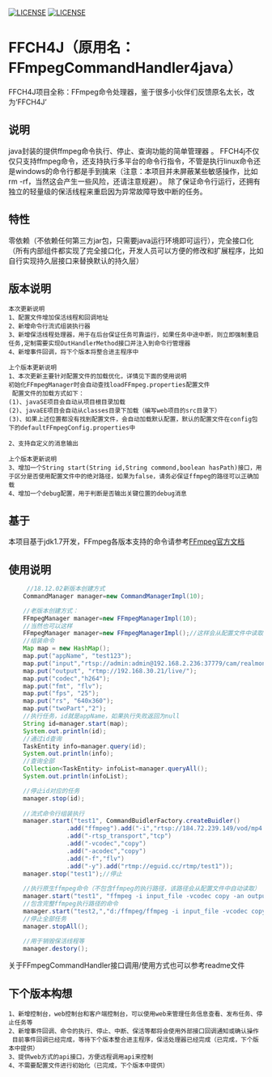  [![LICENSE](https://img.shields.io/badge/license-Anti%20996-blue.svg)](https://github.com/996icu/996.ICU/blob/master/LICENSE)
 [![LICENSE](https://camo.githubusercontent.com/f969af70fa6573766a11cb0a968fc82b069298f1/68747470733a2f2f696d672e736869656c64732e696f2f6769746875622f6c6963656e73652f6c697a68696368616f2f6f6e652e737667)](https://github.com/eguid/FFCH4J/blob/master/LICENSE)
 # FFCH4J（原用名：FFmpegCommandHandler4java） 
 FFCH4J项目全称：FFmpeg命令处理器，鉴于很多小伙伴们反馈原名太长，改为‘FFCH4J’
 ## 说明
 java封装的提供ffmpeg命令执行、停止、查询功能的简单管理器 。
 FFCH4j不仅仅只支持ffmpeg命令，还支持执行多平台的命令行指令，不管是执行linux命令还是windows的命令行都是手到擒来（注意：本项目并未屏蔽某些敏感操作，比如rm -rf，当然这会产生一些风险，还请注意规避）。
 除了保证命令行运行，还拥有独立的轻量级的保活线程来重启因为异常故障导致中断的任务。
 ## 特性
 零依赖（不依赖任何第三方jar包，只需要java运行环境即可运行），完全接口化（所有内部组件都实现了完全接口化，开发人员可以方便的修改和扩展程序，比如自行实现持久层接口来替换默认的持久层）
 ## 版本说明 
 	本次更新说明
	1、配置文件增加保活线程和回调地址
	2、新增命令行流式组装执行器
 	3、新增保活线程处理器，用于在后台保证任务可靠运行，如果任务中途中断，则立即强制重启任务,定制需要实现OutHandlerMethod接口并注入到命令行管理器
 	4、新增事件回调，将下个版本将整合进主程序中
	
 	上个版本更新说明
 	1、本次更新主要针对配置文件的加载优化，详情见下面的使用说明
	初始化FFmpegManager时会自动查找loadFFmpeg.properties配置文件
	 配置文件的加载方式如下：
	(1)、javaSE项目会自动从项目根目录加载
	(2)、javaEE项目会自动从classes目录下加载（编写web项目的src目录下）
	(3)、如果上述位置都没有找到配置文件，会自动加载默认配置，默认的配置文件在config包下的defaultFFmpegConfig.properties中

 	2、支持自定义的消息输出
	
	上个版本更新说明
 	3、增加一个String start(String id,String commond,boolean hasPath)接口，用于区分是否使用配置文件中的绝对路径，如果为false，请务必保证ffmpeg的路径可以正确加载
 	4、增加一个debug配置，用于判断是否输出关键位置的debug消息
 ## 基于
 本项目基于jdk1.7开发，FFmpeg各版本支持的命令请参考[FFmpeg官方文档](http://ffmpeg.org/ffmpeg.html)<br />
 ## 使用说明 
```Java 
	 //18.12.02新版本创建方式
	CommandManager manager=new CommandManagerImpl(10);

	//老版本创建方式：
	FFmpegManager manager=new FFmpegManagerImpl(10);
	//当然也可以这样
	FFmpegManager manager=new FFmpegManagerImpl();//这样会从配置文件中读取size的值作为初始化参数
	//组装命令
	Map map = new HashMap();
	map.put("appName", "test123");
	map.put("input","rtsp://admin:admin@192.168.2.236:37779/cam/realmonitor?channel=1&subtype=0");
	map.put("output", "rtmp://192.168.30.21/live/");
	map.put("codec","h264");
	map.put("fmt", "flv");
	map.put("fps", "25");
	map.put("rs", "640x360");
	map.put("twoPart","2");
	//执行任务，id就是appName，如果执行失败返回为null
	String id=manager.start(map);
	System.out.println(id);
	//通过id查询
	TaskEntity info=manager.query(id);
	System.out.println(info);
	//查询全部
	Collection<TaskEntity> infoList=manager.queryAll();
	System.out.println(infoList);

	//停止id对应的任务
	manager.stop(id);
	
	//流式命令行组装执行
	manager.start("test1", CommandBuidlerFactory.createBuidler()
				.add("ffmpeg").add("-i","rtsp://184.72.239.149/vod/mp4://BigBuckBunny_175k.mov")
				.add("-rtsp_transport","tcp")
				.add("-vcodec","copy")
				.add("-acodec","copy")
				.add("-f","flv")
				.add("-y").add("rtmp://eguid.cc/rtmp/test1"));
	manager.stop("test1");//停止
	
	//执行原生ffmpeg命令（不包含ffmpeg的执行路径，该路径会从配置文件中自动读取）
	manager.start("test1", "ffmpeg -i input_file -vcodec copy -an output_file_video");
	//包含完整ffmpeg执行路径的命令
	manager.start("test2,","d:/ffmpeg/ffmpeg -i input_file -vcodec copy -an output_file_video",true);
	//停止全部任务
	manager.stopAll();
	
	//用于销毁保活线程等
	manager.destory();
```
关于FFmpegCommandHandler接口调用/使用方式也可以参考readme文件

 ## 下个版本构想
	1、新增控制台，web控制台和客户端控制台，可以使用web来管理任务信息查看、发布任务、停止任务等
	2、新增事件回调、命令的执行、停止、中断、保活等都将会使用外部接口回调通知或确认操作
	 目前事件回调已经完成，等待下个版本整合进主程序，保活处理器已经完成（已完成，下个版本中提供）
	3、提供web方式的api接口，方便远程调用api来控制
	4、不需要配置文件进行初始化（已完成，下个版本中提供）
	
	

